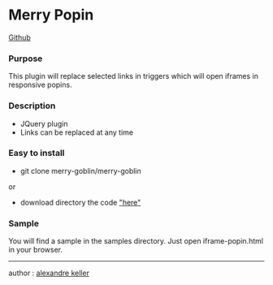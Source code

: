 Merry Popin
========================

[Github](https://github.com/merry-goblin/merry-popin)

### Purpose

This plugin will replace selected links in triggers which will open iframes in responsive popins.

### Description

- JQuery plugin
- Links can be replaced at any time

### Easy to install

- git clone merry-goblin/merry-goblin

or 

- download directory the code ["here"](https://github.com/merry-goblin/merry-popin)

### Sample

You will find a sample in the samples directory.
Just open iframe-popin.html in your browser.

--------------------------

author : [alexandre keller](https://github.com/merry-goblin)
